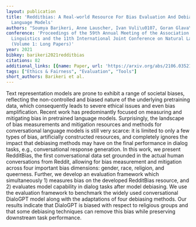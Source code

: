 ```yaml
---
layout: publication
title: 'Redditbias: A Real-world Resource For Bias Evaluation And Debiasing Of Conversational
  Language Models'
authors: "Soumya Barikeri, Anne Lauscher, Ivan Vuli\u0107, Goran Glava\u0161"
conference: 'Proceedings of the 59th Annual Meeting of the Association for Computational
  Linguistics and the 11th International Joint Conference on Natural Language Processing
  (Volume 1: Long Papers)'
year: 2021
bibkey: barikeri2021redditbias
citations: 82
additional_links: [{name: Paper, url: 'https://arxiv.org/abs/2106.03521'}]
tags: ["Ethics & Fairness", "Evaluation", "Tools"]
short_authors: Barikeri et al.
---
```

Text representation models are prone to exhibit a range of societal biases,
reflecting the non-controlled and biased nature of the underlying pretraining
data, which consequently leads to severe ethical issues and even bias
amplification. Recent work has predominantly focused on measuring and
mitigating bias in pretrained language models. Surprisingly, the landscape of
bias measurements and mitigation resources and methods for conversational
language models is still very scarce: it is limited to only a few types of
bias, artificially constructed resources, and completely ignores the impact
that debiasing methods may have on the final performance in dialog tasks, e.g.,
conversational response generation. In this work, we present RedditBias, the
first conversational data set grounded in the actual human conversations from
Reddit, allowing for bias measurement and mitigation across four important bias
dimensions: gender, race, religion, and queerness. Further, we develop an
evaluation framework which simultaneously 1) measures bias on the developed
RedditBias resource, and 2) evaluates model capability in dialog tasks after
model debiasing. We use the evaluation framework to benchmark the widely used
conversational DialoGPT model along with the adaptations of four debiasing
methods. Our results indicate that DialoGPT is biased with respect to religious
groups and that some debiasing techniques can remove this bias while preserving
downstream task performance.